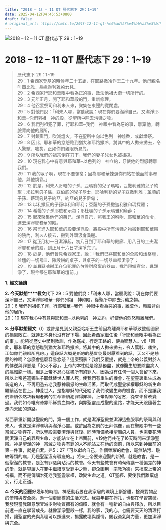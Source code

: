```yaml
---
title: "2018 – 12 – 11 QT 歷代志下 29：1~19"
date: 2025-04-12T04:45:53+0800
draft: false
# original_url: https://cmtc.tw/2018-12-11-qt-%e6%ad%b7%e4%bb%a3%e5%bf%97%e4%b8%8b-29%ef%bc%9a119
---
```


![2018 – 12 – 11 QT 歷代志下 29：1~19](/images/qt.jpg   "2018 – 12 – 11 QT 歷代志下 29：1~19")

# 2018 – 12 – 11 QT 歷代志下 29：1~19

> 歷代志下 29：1~19  
> 29：1 希西家登基的時候年二十五歲，在耶路撒冷作王二十九年。他母親名叫亞比雅，是撒迦利雅的女兒。  
> 29：2 希西家行耶和華眼中看為正的事，效法他祖大衛一切所行的。  
> 29：3 元年正月，開了耶和華殿的門，重新修理。  
> 29：4 他召眾祭司和利未人來，聚集在東邊的寬闊處，  
> 29：5 對他們說：「利未人哪，當聽我說：現在你們要潔淨自己，又潔淨耶和華─你們列祖　神的殿，從聖所中除去污穢之物。  
> 29：6 我們列祖犯了罪，行耶和華─我們　神眼中看為惡的事，離棄他，轉臉背向他的居所，  
> 29：7 封鎖廊門，吹滅燈火，不在聖所中向以色列　神燒香，或獻燔祭。  
> 29：8 因此，耶和華的忿怒臨到猶大和耶路撒冷，將其中的人拋來拋去，令人驚駭、嗤笑，正如你們親眼所見的。  
> 29：9 所以我們的祖宗倒在刀下，我們的妻子兒女也被擄掠。  
> 29：10 現在我心中有意與耶和華─以色列的　神立約，好使他的烈怒轉離我們。  
> 29：11 我的眾子啊，現在不要懈怠；因為耶和華揀選你們站在他面前事奉他，與他燒香。」  
> 29：12 於是，利未人哥轄的子孫、亞瑪賽的兒子瑪哈，亞撒利雅的兒子約珥；米拉利的子孫、亞伯底的兒子基士，耶哈利勒的兒子亞撒利雅；革順的子孫、薪瑪的兒子約亞，約亞的兒子伊甸；  
> 29：13 以利撒反的子孫申利和耶利；亞薩的子孫撒迦利雅和瑪探雅；  
> 29：14 希幔的子孫耶歇和示每；耶杜頓的子孫示瑪雅和烏薛；  
> 29：15 起來聚集他們的弟兄，潔淨自己，照著王的吩咐、耶和華的命令，進去潔淨耶和華的殿。  
> 29：16 祭司進入耶和華的殿要潔淨殿，將殿中所有污穢之物搬到耶和華殿的院內，利未人接去，搬到外頭汲淪溪邊。  
> 29：17 從正月初一日潔淨起，初八日到了耶和華的殿廊，用八日的工夫潔淨耶和華的殿，到正月十六日才潔淨完了。  
> 29：18 於是，他們晉見希西家王，說：「我們已將耶和華的全殿和燔祭壇，並壇的一切器皿、陳設餅的桌子，與桌子的一切器皿都潔淨了；  
> 29：19 並且亞哈斯王在位犯罪的時候所廢棄的器皿，我們預備齊全，且潔淨了，現今都在耶和華的壇前。」

**1.** **經文誦讀**

**2. 今天默想****經文**代下 29：5 對他們說：「利未人哪，當聽我說：現在你們要潔淨自己，又潔淨耶和華─你們列祖　神的殿，從聖所中除去污穢之物。  
29：6 我們列祖犯了罪，行耶和華─我們　神眼中看為惡的事，離棄他，轉臉背向他的居所，  
29：10 現在我心中有意與耶和華─以色列的　神立約，好使他的烈怒轉離我們。

**3. 分享默想經文**（1）或許是見到父親亞哈斯王生前因為離棄耶和華導致整個國家的禍患敗亡，就連王本身也沒有好下場，因此希西家繼任後「行耶和華眼中看為正的事」。能夠從歷史中學到教訓，作為鑑戒，行走正路的，便為智慧人。v8「因此，耶和華的忿怒臨到猶大和耶路撒冷，將其中的人拋來拋去，令人驚駭、嗤笑，正如你們親眼所見的。」這段話大概是新約的基督徒最討厭看到的話，天父不是慈愛的神嗎？怎麼會這麼容易忿怒？這麼殘暴？我們反覆提，就是上帝的公義對於人的悖逆與罪惡是「水火不容」，上帝的本性就是除惡務盡，就像醫生想要除盡病人的癌細胞一樣。但是上帝不忍心除盡所有的罪人，因為沒有任何一個人會留下來，所以上帝差遣獨生子耶穌替世人罪人死，使我們有重生的機會，在聖靈裏重生成為新造的人，不再用過去老我惹神震怒的生命活著，而取代成聖靈掌權耶穌的新生命繼續活在世上。神愛世人，是指耶穌的代死給了我們改變生命的機會，而不是讓我們繼續依然故我用老我的生命繼續犯罪得罪神。上帝對罪的忿怒，從來未曾改變過。我們如今唯有倚靠耶穌寶血悔改，與靠聖靈走成聖的道路，才能天天跟隨著主走向天國的道路。

希西家重新開啟聖殿的門，第一個工作，就是潔淨聖殿並潔淨這些服事的祭司與利未人，也就是潔淨環境與潔淨心靈。或許因為之前的王拜偶像，而在聖殿中有一些當滅之物存在，所以聖殿需要潔淨與修復。同時預備承接聖職的人員，也需要花時間潔淨自己的罪與生命，才能站立在上帝面前，v19他們共花了16天時間來潔淨聖殿。神是聖潔的神，當滅之物與有罪的人不能站立在祂的面前，所以來到神面前的第一件事，就是自潔。弗5：27「可以獻給自己，作個榮耀的教會，毫無玷污、皺紋等類的病，乃是聖潔沒有瑕疵的。」將來上帝要來迎娶的新婦，就是教會，是一個聖潔的教會，是沒有罪惡與玷污的教會。今天有些教會有時候傳講一種偏差的神的愛，就是容讓人在罪中繼續享受罪中之樂，卻企圖用「宗教功德」來換取上帝的祝福，而不是傳講治死老我聖靈掌權，改變生命之道。QT聖經，要使我們離棄虛妄，行走正道。

**4. 今天的回應**好幾年的時間，神感動我要在我家居的環境上斷捨離，捨棄對物品的倚賴與安全感，過一個更簡樸的生活方式。我每年都在掙扎，也都在學習突破。我發現當我願意學習減少對物質擁有的倚賴，就會有一種新的自由與釋放，所以目前還一直在學習成長。就像潔淨聖殿一樣，我的家，我的心，也需要天天的清理打掃，讓聖靈的光與真理可以照進來，揭露敗壞與隱情，賜我勇氣與力量，更加潔淨與完全。